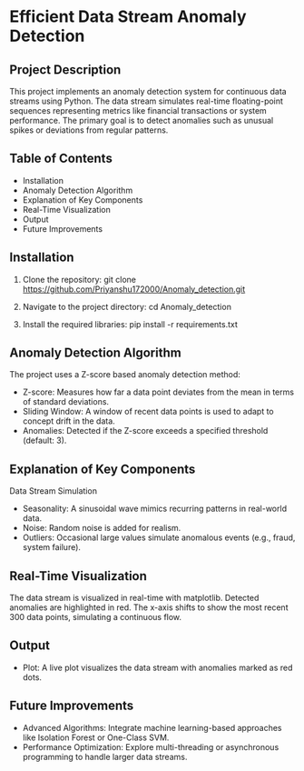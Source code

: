 

# Efficient Data Stream Anomaly Detection


Project Description
--------------------
This project implements an anomaly detection system for continuous data streams using Python. The data stream simulates real-time floating-point sequences representing metrics like financial transactions or system performance. The primary goal is to detect anomalies such as unusual spikes or deviations from regular patterns.


Table of Contents
------------------
- Installation
- Anomaly Detection Algorithm
- Explanation of Key Components
- Real-Time Visualization
- Output
- Future Improvements

Installation
------------
1. Clone the repository:
   git clone https://github.com/Priyanshu172000/Anomaly_detection.git

2. Navigate to the project directory:
   cd Anomaly_detection

3. Install the required libraries:
   pip install -r requirements.txt

Anomaly Detection Algorithm
---------------------------
The project uses a Z-score based anomaly detection method:
- Z-score: Measures how far a data point deviates from the mean in terms of standard deviations.
- Sliding Window: A window of recent data points is used to adapt to concept drift in the data.
- Anomalies: Detected if the Z-score exceeds a specified threshold (default: 3).

Explanation of Key Components
-----------------------------
Data Stream Simulation
- Seasonality: A sinusoidal wave mimics recurring patterns in real-world data.
- Noise: Random noise is added for realism.
- Outliers: Occasional large values simulate anomalous events (e.g., fraud, system failure).


Real-Time Visualization
-----------------------
The data stream is visualized in real-time with matplotlib. Detected anomalies are highlighted in red. The x-axis shifts to show the most recent 300 data points, simulating a continuous flow.

Output
------
- Plot: A live plot visualizes the data stream with anomalies marked as red dots.

Future Improvements
-------------------
- Advanced Algorithms: Integrate machine learning-based approaches like Isolation Forest or One-Class SVM.
- Performance Optimization: Explore multi-threading or asynchronous programming to handle larger data streams.


